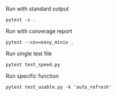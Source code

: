 
Run with standard output
```
pytest -s .
```

Run with converage report 
```
pytest --cov=easy_minio .
```

Run single test file
```
pytest test_speed.py
```

Run specific function
```
pytest test_usable.py -k 'auto_refresh'
```